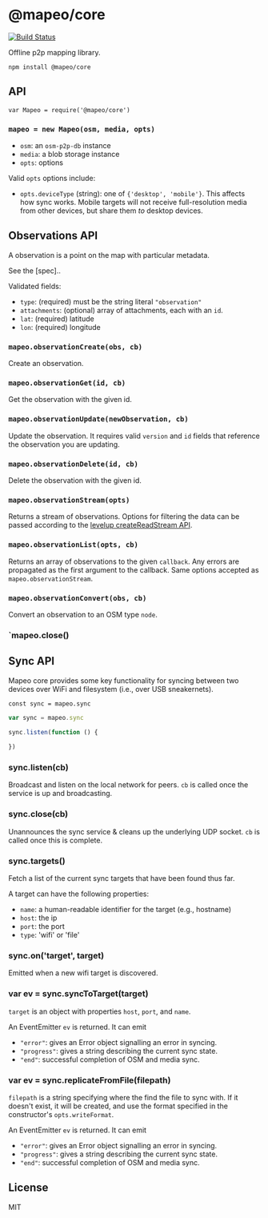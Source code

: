 # @mapeo/core

[![Build
Status](https://travis-ci.org/digidem/mapeo-core.svg?branch=master)](https://travis-ci.org/digidem/mapeo-core)

Offline p2p mapping library.


```
npm install @mapeo/core
```

## API

```
var Mapeo = require('@mapeo/core')
```

### `mapeo = new Mapeo(osm, media, opts)`

* `osm`: an `osm-p2p-db` instance
* `media`: a blob storage instance
* `opts`: options

Valid `opts` options include:
- `opts.deviceType` (string): one of `{'desktop', 'mobile'}`. This affects how sync works. Mobile targets will not receive full-resolution media from other devices, but share them *to* desktop devices.

## Observations API 

A observation is a point on the map with particular metadata. 

See the [spec].. 

Validated fields:

  * `type`: (required) must be the string literal `"observation"`
  * `attachments`: (optional) array of attachments, each with an `id`.
  * `lat`: (required) latitude
  * `lon`: (required) longitude

### `mapeo.observationCreate(obs, cb)`

Create an observation. 

### `mapeo.observationGet(id, cb)`

Get the observation with the given id.

### `mapeo.observationUpdate(newObservation, cb)`

Update the observation. It requires valid `version` and `id` fields that
reference the observation you are updating.

### `mapeo.observationDelete(id, cb)`

Delete the observation with the given id.

### `mapeo.observationStream(opts)`

Returns a stream of observations. Options for filtering the data can be passed
according to the [levelup createReadStream
API](https://github.com/Level/levelup#createReadStream).

### `mapeo.observationList(opts, cb)`

Returns an array of observations to the given `callback`. Any errors are
propagated as the first argument to the callback. Same options accepted as
`mapeo.observationStream`.

### `mapeo.observationConvert(obs, cb)`

Convert an observation to an OSM type `node`.

### `mapeo.close()

## Sync API

Mapeo core provides some key functionality for syncing between two devices over
WiFi and filesystem (i.e., over USB sneakernets).

`const sync = mapeo.sync`

```js
var sync = mapeo.sync

sync.listen(function () {
  
})
```

### sync.listen(cb)

Broadcast and listen on the local network for peers. `cb` is called once the service is up and broadcasting.

### sync.close(cb)

Unannounces the sync service & cleans up the underlying UDP socket. `cb` is called once this is complete.

### sync.targets()

Fetch a list of the current sync targets that have been found thus far.

A target can have the following properties:

  * `name`: a human-readable identifier for the target (e.g., hostname)
  * `host`: the ip
  * `port`: the port
  * `type`: 'wifi' or 'file'
  
### sync.on('target', target)

Emitted when a new wifi target is discovered.

### var ev = sync.syncToTarget(target)

`target` is an object with properties `host`, `port`, and `name`.

An EventEmitter `ev` is returned. It can emit

- `"error"`: gives an Error object signalling an error in syncing.
- `"progress"`: gives a string describing the current sync state.
- `"end"`: successful completion of OSM and media sync.

### var ev = sync.replicateFromFile(filepath)

`filepath` is a string specifying where the find the file to sync with. If it doesn't exist, it will be created, and use the format specified in the constructor's `opts.writeFormat`.

An EventEmitter `ev` is returned. It can emit

- `"error"`: gives an Error object signalling an error in syncing.
- `"progress"`: gives a string describing the current sync state.
- `"end"`: successful completion of OSM and media sync.

## License

MIT
